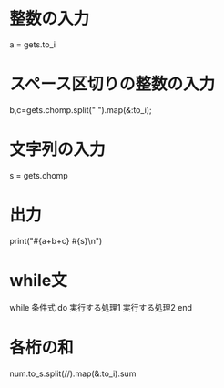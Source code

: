 # 整数の入力
a = gets.to_i
# スペース区切りの整数の入力
b,c=gets.chomp.split(" ").map(&:to_i);
# 文字列の入力
s = gets.chomp
# 出力
print("#{a+b+c} #{s}\n")
# while文
while 条件式 do
  実行する処理1
  実行する処理2
end
# 各桁の和
num.to_s.split(//).map(&:to_i).sum
